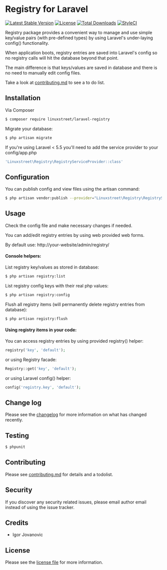 # Registry for Laravel


[![Latest Stable Version](https://poser.pugx.org/linuxstreet/laravel-registry/v/stable)](https://packagist.org/packages/linuxstreet/laravel-registry)
[![License](https://poser.pugx.org/linuxstreet/laravel-registry/license)](https://packagist.org/packages/linuxstreet/laravel-registry)
[![Total Downloads](https://poser.pugx.org/linuxstreet/laravel-registry/downloads)](https://packagist.org/packages/linuxstreet/laravel-registry)
[![StyleCI](https://github.styleci.io/repos/152642206/shield?branch=master)](https://github.styleci.io/repos/152642206)


Registry package provides a convenient way to manage and use simple key/value pairs (with pre-defined types) by using Laravel's under-laying config() functionality.

When application boots, registry entries are saved into Laravel's config so no registry calls will hit the database beyond that point.

The main difference is that keys/values are saved in database and there is no need to manually edit config files.
 
Take a look at [contributing.md](contributing.md) to see a to do list.

## Installation

Via Composer

``` bash
$ composer require linuxstreet/laravel-registry
```
Migrate your database:
```bash
$ php artisan migrate
```

If you're using Laravel < 5.5 you'll need to add the service provider to your config/app.php

``` bash
'Linuxstreet\Registry\RegistryServiceProvider::class'
```
## Configuration
You can publish config and view files using the artisan command:
```bash
$ php artisan vendor:publish --provider="Linuxstreet\Registry\RegistryServiceProvider"
```

## Usage
Check the config file and make necessary changes if needed.

You can add/edit registry entries by using web provided web forms. 

By default use: http://your-website/admin/registry/


#### Console helpers:
List registry key/values as stored in database:
```bash
$ php artisan registry:list
```

List registry config keys with their real php values:
```bash
$ php artisan registry:config
```

Flush all registry items (will permanently delete registry entries from database):
```bash
$ php artisan registry:flush
```

#### Using registry items in your code:

You can access registry entries by using provided registry() helper:
```php 
registry('key', 'default');
```
or using Registry facade:
```php
Registry::get('key', 'default');
```
or using Laravel config() helper:

```php
config('registry.key', 'default');
```

## Change log

Please see the [changelog](changelog.md) for more information on what has changed recently.

## Testing

``` bash
$ phpunit
```

## Contributing

Please see [contributing.md](contributing.md) for details and a todolist.

## Security

If you discover any security related issues, please email author email instead of using the issue tracker.

## Credits

- Igor Jovanovic

## License

Please see the [license file](license.md) for more information.

[link-packagist]: https://packagist.org/packages/linuxstreet/laravel-registry
[link-downloads]: https://packagist.org/packages/linuxstreet/laravel-registry
[link-travis]: https://travis-ci.org/linuxstreet/registry
[link-author]: https://github.com/linuxstreet
